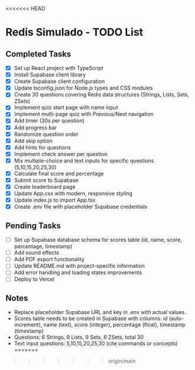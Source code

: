 <<<<<<< HEAD
# Redis Simulado - TODO List

## Completed Tasks
- [x] Set up React project with TypeScript
- [x] Install Supabase client library
- [x] Create Supabase client configuration
- [x] Update tsconfig.json for Node.js types and CSS modules
- [x] Create 30 questions covering Redis data structures (Strings, Lists, Sets, ZSets)
- [x] Implement quiz start page with name input
- [x] Implement multi-page quiz with Previous/Next navigation
- [x] Add timer (30s per question)
- [x] Add progress bar
- [x] Randomize question order
- [x] Add skip option
- [x] Add hints for questions
- [x] Implement check answer per question
- [x] Mix multiple-choice and text inputs for specific questions (5,10,15,20,25,30)
- [x] Calculate final score and percentage
- [x] Submit score to Supabase
- [x] Create leaderboard page
- [x] Update App.css with modern, responsive styling
- [x] Update index.js to import App.tsx
- [x] Create .env file with placeholder Supabase credentials

## Pending Tasks
- [ ] Set up Supabase database schema for scores table (id, name, score, percentage, timestamp)
- [ ] Add sound effects
- [ ] Add PDF export functionality
- [ ] Update README.md with project-specific information
- [ ] Add error handling and loading states improvements
- [ ] Deploy to Vercel

## Notes
- Replace placeholder Supabase URL and key in .env with actual values.
- Scores table needs to be created in Supabase with columns: id (auto-increment), name (text), score (integer), percentage (float), timestamp (timestamp)
- Questions: 6 Strings, 9 Lists, 9 Sets, 6 ZSets, total 30
- Text input questions: 5,10,15,20,25,30 (cite commands or concepts)
=======

>>>>>>> origin/main
